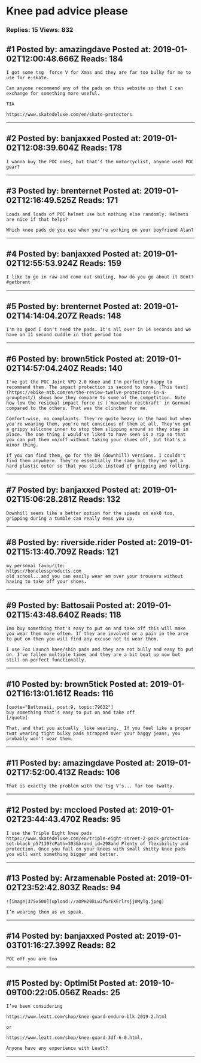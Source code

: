 # Knee pad advice please

### Replies: 15 Views: 832

## \#1 Posted by: amazingdave Posted at: 2019-01-02T12:00:48.666Z Reads: 184

```
I got some tsg  force V for Xmas and they are far too bulky for me to use for e-skate. 

Can anyone recommend any of the pads on this website so that I can exchange for something more useful. 

TIA

https://www.skatedeluxe.com/en/skate-protectors
```

---
## \#2 Posted by: banjaxxed Posted at: 2019-01-02T12:08:39.604Z Reads: 178

```
I wanna buy the POC ones, but that’s the motorcyclist, anyone used POC gear?
```

---
## \#3 Posted by: brenternet Posted at: 2019-01-02T12:16:49.525Z Reads: 171

```
Loads and loads of POC helmet use but nothing else randomly. Helmets are nice if that helps?

Which knee pads do you use when you're working on your boyfriend Alan?
```

---
## \#4 Posted by: banjaxxed Posted at: 2019-01-02T12:55:53.924Z Reads: 159

```
I like to go in raw and come out smiling, how do you go about it Bent?
#getbrent
```

---
## \#5 Posted by: brenternet Posted at: 2019-01-02T14:14:04.207Z Reads: 148

```
I'm so good I don't need the pads. It's all over in 14 seconds and we have an 11 second cuddle in that period too
```

---
## \#6 Posted by: brown5tick Posted at: 2019-01-02T14:57:04.240Z Reads: 140

```
I've got the POC Joint VPD 2.0 Knee and I'm perfectly happy to recommend them. The impact protection is second to none. [This test](https://ebike-mtb.com/en/the-review-twelve-protectors-in-a-grouptest/) shows how they compare to some of the competition. Note how low the residual impact force is ('maximale restkraft' in German) compared to the others. That was the clincher for me.

Comfort-wise, no complaints. They're quite heavy in the hand but when you're wearing them, you're not conscious of them at all. They've got a grippy silicone inner to stop them slipping around so they stay in place. The one thing I would've liked to have seen is a zip so that you can put them on/off without taking your shoes off, but that's a minor thing.

If you can find them, go for the DH (downhill) versions. I couldn't find them anywhere. They're essentially the same but they've got a hard plastic outer so that you slide instead of gripping and rolling.
```

---
## \#7 Posted by: banjaxxed Posted at: 2019-01-02T15:06:28.281Z Reads: 132

```
Downhill seems like a better option for the speeds on esk8 too, gripping during a tumble can really mess you up.
```

---
## \#8 Posted by: riverside.rider Posted at: 2019-01-02T15:13:40.709Z Reads: 121

```
my personal favourite:
https://bonelessproducts.com
old school...and you can easily wear em over your trousers without having to take off your shoes.
```

---
## \#9 Posted by: Battosaii Posted at: 2019-01-02T15:43:48.640Z Reads: 118

```
Imo buy something that's easy to put on and take off this will make you wear them more often. If they are involved or a pain in the arse to put on then you will find any excuse not to wear them.

I use Fox Launch knee/shin pads and they are not bully and easy to put on. I've fallen multiple times and they are a bit beat up now but still on perfect functionally.
```

---
## \#10 Posted by: brown5tick Posted at: 2019-01-02T16:13:01.161Z Reads: 116

```
[quote="Battosaii, post:9, topic:79632"]
buy something that’s easy to put on and take off
[/quote]

That, and that you actually _like wearing._ If you feel like a proper twat wearing tight bulky pads strapped over your baggy jeans, you probably won't wear them.
```

---
## \#11 Posted by: amazingdave Posted at: 2019-01-02T17:52:00.413Z Reads: 106

```
That is exactly the problem with the tsg V’s... far too twatty.
```

---
## \#12 Posted by: mccloed Posted at: 2019-01-02T23:44:43.470Z Reads: 95

```
I use the Triple Eight knee pads https://www.skatedeluxe.com/en/triple-eight-street-2-pack-protection-set-black_p57139?cPath=303&brand_id=298and Plenty of flexibility and protection. Once you fall on your knees with small shitty knee pads you will want something bigger and better.
```

---
## \#13 Posted by: Arzamenable Posted at: 2019-01-02T23:52:42.803Z Reads: 94

```
![image|375x500](upload://aOPH20kLwJfGrEXErlrsjj0MyTg.jpeg) 

I’m wearing them as we speak.
```

---
## \#14 Posted by: banjaxxed Posted at: 2019-01-03T01:16:27.399Z Reads: 82

```
POC off you are too
```

---
## \#15 Posted by: Optimi5t Posted at: 2019-10-09T00:22:05.056Z Reads: 25

```
I’ve been considering 

https://www.leatt.com/shop/knee-guard-enduro-blk-2019-2.html 

or 

https://www.leatt.com/shop/knee-guard-3df-6-0.html. 

Anyone have any experience with Leatt?
```

---
